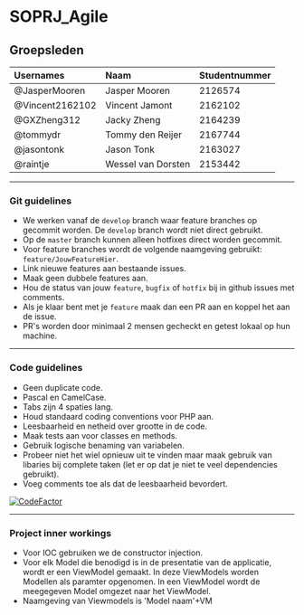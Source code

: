 # SOPRJ_Agile
## Groepsleden

| Usernames      | Naam               | Studentnummer |
| :------------- | :----------------- | :------------ |
| @JasperMooren | Jasper Mooren | 2126574 |
| @Vincent2162102 | Vincent Jamont | 2162102 |
| @GXZheng312 | Jacky Zheng | 2164239 | 
| @tommydr     | Tommy den Reijer    | 2167744       |
| @jasontonk    | Jason Tonk | 2163027       |
| @raintje       | Wessel van Dorsten | 2153442       |

---

### Git guidelines

* We werken vanaf de `develop` branch waar feature branches op gecommit worden. De `develop` branch wordt niet direct gebruikt.
* Op de `master` branch kunnen alleen hotfixes direct worden gecommit.
* Voor feature branches wordt de volgende naamgeving gebruikt: `feature/JouwFeatureHier`.
* Link nieuwe features aan bestaande issues.
* Maak geen dubbele features aan.
* Hou de status van jouw `feature`, `bugfix` of `hotfix` bij in github issues met comments.
* Als je klaar bent met je `feature` maak dan een PR aan en koppel het aan de issue.
* PR's worden door minimaal 2 mensen gecheckt en getest lokaal op hun machine.

---

### Code guidelines

* Geen duplicate code.
* Pascal en CamelCase.
* Tabs zijn 4 spaties lang.
* Houd standaard coding conventions voor PHP aan.
* Leesbaarheid en netheid over grootte in de code.
* Maak tests aan voor classes en methods.
* Gebruik logische benaming van variabelen.
* Probeer niet het wiel opnieuw uit te vinden maar maak gebruik van libaries bij complete taken (let er op dat je niet te veel dependencies gebruikt).
* Voeg comments toe als dat de leesbaarheid bevordert. 

[![CodeFactor](https://www.codefactor.io/repository/github/raintje/soprj_agile/badge?s=23e3518ad7c30badf60b9bbac37884e5f13021c5)](https://www.codefactor.io/repository/github/raintje/soprj_agile)

---

### Project inner workings

* Voor IOC gebruiken we de constructor injection.
* Voor elk Model die benodigd is in de presentatie van de applicatie, wordt er een ViewModel gemaakt. In deze ViewModels worden Modellen als paramter opgenomen. In een ViewModel wordt de meegegeven Model omgezet naar het ViewModel.
* Naamgeving van Viewmodels is 'Model naam'+VM
